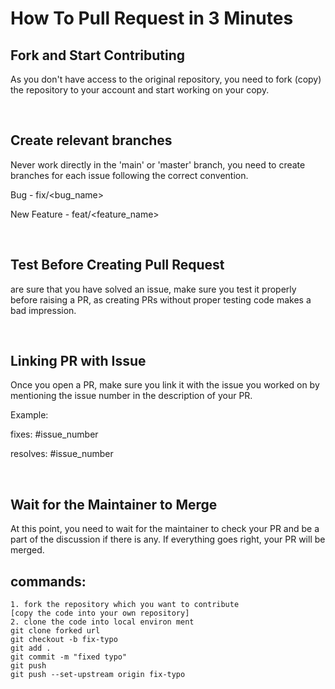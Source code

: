 # How To Pull Request in 3 Minutes

## Fork and Start Contributing

As you don't have access to the original repository, you need to fork (copy) the repository to your account and start working on your copy.

﻿
## Create relevant branches

Never work directly in the 'main' or 'master' branch, you need to create branches for each issue following the correct convention.

Bug - fix/<bug_name>

New Feature - feat/<feature_name>

﻿
## Test Before Creating Pull Request

 are sure that you have solved an issue, make sure you test it properly before raising a PR, as creating PRs without proper testing code makes a bad impression.

﻿
## Linking PR with Issue

Once you open a PR, make sure you link it with the issue you worked on by mentioning the issue number in the description of your PR.

Example:

fixes: #issue_number

resolves: #issue_number

﻿
## Wait for the Maintainer to Merge

At this point, you need to wait for the maintainer to check your PR and be a part of the discussion if there is any. If everything goes right, your PR will be merged.

## commands:
```
1. fork the repository which you want to contribute
[copy the code into your own repository]
2. clone the code into local environ ment
git clone forked url
git checkout -b fix-typo
git add .
git commit -m "fixed typo"
git push 
git push --set-upstream origin fix-typo
```

﻿
